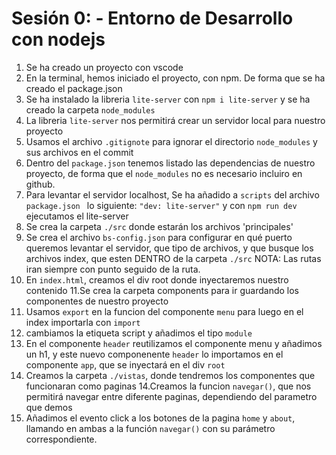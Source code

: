 # Sesión 0: - Entorno de Desarrollo con nodejs
1. Se ha creado un proyecto con vscode
2. En la terminal, hemos iniciado el proyecto, con npm. De forma que se ha creado el package.json
3. Se ha instalado la libreria `lite-server` con `npm i lite-server` y se ha creado la carpeta `node_modules`
4. La libreria `lite-server` nos permitirá crear un servidor local para nuestro proyecto
5. Usamos el archivo `.gitignote` para ignorar el directorio `node_modules` y sus archivos en el commit
6. Dentro del `package.json` tenemos listado las dependencias de nuestro proyecto, de forma que el `node_modules` no es necesario incluiro en github.
7. Para levantar el servidor localhost, Se ha añadido a `scripts` del archivo `package.json ` lo siguiente: `"dev: lite-server"` y con `npm run dev ` ejecutamos el lite-server
8. Se crea la carpeta `./src` donde estarán los archivos 'principales'
9. Se crea el archivo `bs-config.json` para configurar en qué puerto queremos levantar el servidor, que tipo de archivos, y que busque los archivos index, que esten DENTRO de la carpeta `./src` NOTA: Las rutas iran siempre con punto seguido de la ruta.
10. En `index.html`, creamos el div root donde inyectaremos nuestro contenido
11.Se crea la carpeta components para ir guardando los componentes de nuestro proyecto
12. Usamos `export` en la funcion del componente `menu` para luego en el index importarla con `import`
13. cambiamos la etiqueta script y añadimos el tipo `module`
14. En el componente `header` reutilizamos el componente menu y añadimos un h1, y este nuevo componenente `header` lo importamos en el componente `app`, que se inyectará en el div `root`
13. Creamos la carpeta `./vistas`, donde tendremos los componentes que funcionaran como paginas
14.Creamos la funcion `navegar()`, que nos permitirá navegar entre diferente paginas, dependiendo del parametro que demos
15. Añadimos el evento click a los botones de la pagina `home` y `about`, llamando en ambas a la función `navegar()` con su parámetro correspondiente.